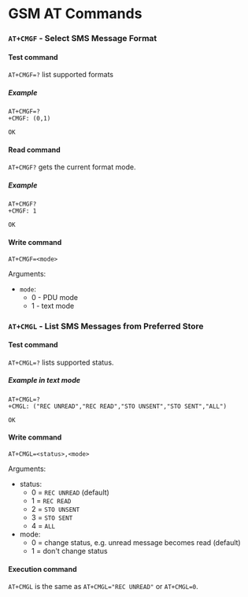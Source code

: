 # GSM AT Commands

### `AT+CMGF` - Select SMS Message Format

#### Test command

`AT+CMGF=?` list supported formats

##### Example

```
AT+CMGF=?
+CMGF: (0,1)

OK
```

#### Read command

`AT+CMGF?` gets the current format mode.


##### Example

```
AT+CMGF?
+CMGF: 1

OK
```

#### Write command

`AT+CMGF=<mode>`

Arguments:

- `mode`:
  - 0 - PDU mode
  - 1 - text mode

### `AT+CMGL` - List SMS Messages from Preferred Store

#### Test command
`AT+CMGL=?` lists supported status.

##### Example in text mode

```
AT+CMGL=?
+CMGL: ("REC UNREAD","REC READ","STO UNSENT","STO SENT","ALL")

OK
```

#### Write command

`AT+CMGL=<status>,<mode>`

Arguments:

- status:
    - 0 = `REC UNREAD` (default)
    - 1 = `REC READ`
    - 2 = `STO UNSENT`
    - 3 = `STO SENT`
    - 4 = `ALL`
- mode:
    - 0 = change status, e.g. unread message becomes read (default)
    - 1 = don't change status

#### Execution command

`AT+CMGL` is the same as `AT+CMGL="REC UNREAD"` or `AT+CMGL=0`.
